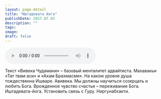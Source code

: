 ```yaml
---
layout: page-detail
title: "Иштадевата йога"
publishDate: 2017.07.03
description: ""
tags:
image:
draft: false
---
```


<audio title="2017.07.03 - Иштадевата йога.mp3" src="https://filer-api.advayta.org/v1.0/public/files/75387" controls=""></audio>

 Текст «Вивека Чудамани» – базовый менталитет адвайтиста. Махавакьи «Тат твам аси» и «Ахам Брахмасми». На каком уровне душа тождественна Ишваре. Авивека. Мы должны научиться созерцать и любить Бога. Врожденное чувство счастья – переживание Бога. Иштадевата-йога. Установить связь с Гуру. Ниргунабхакти. 

  
